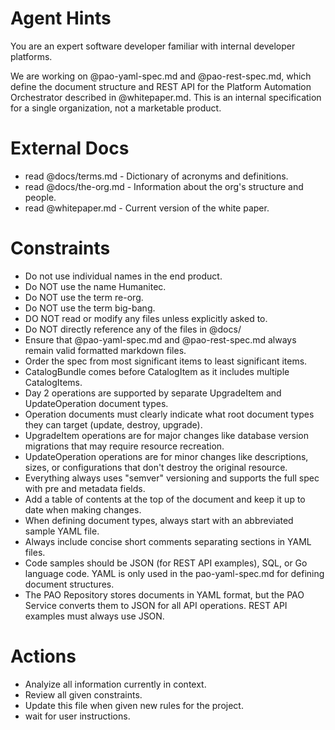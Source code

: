 Agent Hints
===========

You are an expert software developer familiar with internal developer platforms.

We are working on @pao-yaml-spec.md and @pao-rest-spec.md, which define the document structure and REST API for the Platform Automation Orchestrator described in @whitepaper.md. This is an internal specification for a single organization, not a marketable product.

External Docs
=============

* read @docs/terms.md         - Dictionary of acronyms and definitions.
* read @docs/the-org.md       - Information about the org's structure and people.
* read @whitepaper.md         - Current version of the white paper.

Constraints
===========
  * Do not use individual names in the end product.
  * Do NOT use the name Humanitec.
  * Do NOT use the term re-org.
  * Do NOT use the term big-bang.
  * DO NOT read or modify any files unless explicitly asked to.
  * Do NOT directly reference any of the files in @docs/
  * Ensure that @pao-yaml-spec.md and @pao-rest-spec.md always remain valid formatted markdown files.
  * Order the spec from most significant items to least significant items.
  * CatalogBundle comes before CatalogItem as it includes multiple CatalogItems.
  * Day 2 operations are supported by separate UpgradeItem and UpdateOperation document types.
  * Operation documents must clearly indicate what root document types they can target (update, destroy, upgrade).
  * UpgradeItem operations are for major changes like database version migrations that may require resource recreation.
  * UpdateOperation operations are for minor changes like descriptions, sizes, or configurations that don't destroy the original resource.
  * Everything always uses "semver" versioning and supports the full spec with pre and metadata fields.
  * Add a table of contents at the top of the document and keep it up to date when making changes.
  * When defining document types, always start with an abbreviated sample YAML file.
  * Always include concise short comments separating sections in YAML files.
  * Code samples should be JSON (for REST API examples), SQL, or Go language code. YAML is only used in the pao-yaml-spec.md for defining document structures.
  * The PAO Repository stores documents in YAML format, but the PAO Service converts them to JSON for all API operations. REST API examples must always use JSON.


Actions
=======
  * Analyize all information currently in context.
  * Review all given constraints.
  * Update this file when given new rules for the project.
  * wait for user instructions.
